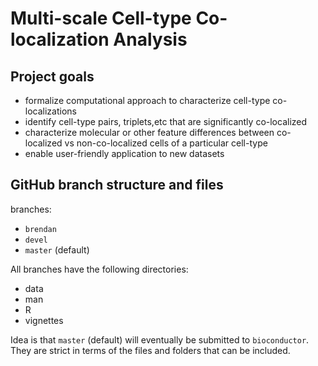 # Multi-scale Cell-type Co-localization Analysis

## Project goals
- formalize computational approach to characterize cell-type co-localizations
- identify cell-type pairs, triplets,etc that are significantly co-localized 
- characterize molecular or other feature differences between co-localized vs non-co-localized cells of a particular cell-type
- enable user-friendly application to new datasets


## GitHub branch structure and files

branches:
- `brendan`
- `devel`
- `master` (default)

All branches have the following directories:
- data
- man
- R
- vignettes

Idea is that `master` (default) will eventually be submitted to `bioconductor`. They are strict in terms of the files and folders that can be included.


